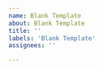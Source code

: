 ```yaml
---
name: Blank Template
about: Blank Template
title: ''
labels: 'Blank Template'
assignees: ''

---
```

